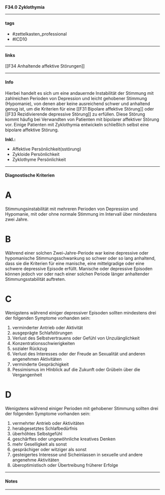 __F34.0 Zyklothymia__

___________________________________________
#### tags

- #zettelkasten_professional
- #ICD10 
___________________________________________
#### links

[[F34 Anhaltende affektive Störungen]]

___________________________________________
#### Info
Hierbei handelt es sich um eine andauernde Instabilität der Stimmung mit zahlreichen Perioden von Depression und leicht gehobener Stimmung (Hypomanie), von denen aber keine ausreichend schwer und anhaltend genug ist, um die Kriterien für eine [[F31 Bipolare affektive Störung]] oder [[F33 Rezidivierende depressive Störung]] zu erfüllen. Diese Störung kommt häufig bei Verwandten von Patienten mit bipolarer affektiver Störung vor. Einige Patienten mit Zyklothymia entwickeln schließlich selbst eine bipolare affektive Störung.

__Inkl.:__
- Affektive Persönlichkeit(sstörung)  
- Zykloide Persönlichkeit  
- Zyklothyme Persönlichkeit
___________________________________________
#### Diagnostische Kriterien

# A 
Stimmungsinstabilität mit mehreren Perioden von Depression und Hypomanie, mit oder ohne normale Stimmung im Intervall über mindestens zwei Jahre.

# B 
Während einer solchen Zwei-Jahre-Periode war keine depressive oder hypomanische Stimmungsschwankung so schwer oder so lang anhaltend, dass sie die Kriterien für eine manische, eine mittelgradige oder eine schwere depressive Episode erfüllt. Manische oder depressive Episoden können jedoch vor oder nach einer solchen Periode länger anhaltender Stimmungsstabilität auftreten.

# C 
Wenigstens während einiger depressiver Episoden sollten mindestens drei der folgenden Symptome vorhanden sein:
1. verminderter Antrieb oder Aktivität
2. ausgeprägte Schlafstörungen
3. Verlust des Selbstvertrauens oder Gefühl von Unzulänglichkeit
4. Konzentrationsschwierigkeiten 
5. sozialer Rückzug
6. Verlust des Interesses oder der Freude an Sexualität und anderen angenehmen Aktivitäten
7. verminderte Gesprächigkeit
8. Pessimismus im HInblick auf die Zukunft oder Grübeln über die Vergangenheit

# D
Wenigstens während einiger Perioden mit gehobener Stimmung sollten drei der folgenden Symptome vorhanden sein:
1. vermehrter Antrieb oder Aktivitäten
2. herabgesetztes Schlafbedürfnis
3. überhöhtes Selbstgefühl
4. geschärftes oder ungewöhnliche kreatives Denken
5. mehr Geselligkeit als sonst
6. gesprächiger oder witziger als sonst
7. gesteigertes Interesse und Sicheinlassen in sexuelle und andere angenehme Aktivitäten
8. überoptimistisch oder Übertreibung früherer Erfolge

___________________________________________
#### Notes

___________________________________________

